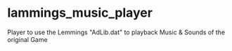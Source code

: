 # lammings_music_player
Player to use the Lemmings "AdLib.dat" to playback Music &amp; Sounds of the original Game
